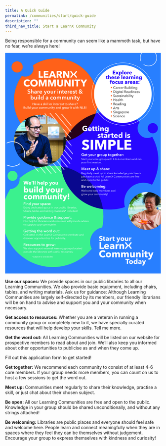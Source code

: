 ```yaml
---
title: A Quick Guide
permalink: /communities/start/quick-guide
description: ""
third_nav_title: Start a LearnX Community
---
```

Being responsible for a community can seem like a mammoth task, but have no fear, we’re always here!

![Alt text for image on Isomer site](/images/learning-communities/1%20LEARNX-Community-Intro.jpg)

**Use our spaces:** We provide spaces in our public libraries to all our Learning Communities. We also provide basic equipment, including chairs, tables, and writing materials.
Ask us for guidance: Although Learning Communities are largely self-directed by its members, our friendly librarians will be on hand to advise and support you and your community when necessary. 

**Get access to resources:** Whether you are a veteran in running a community group or completely new to it, we have specially curated resources that will help develop your skills. Tell me more.

**Get the word out:** All Learning Communities will be listed on our website for prospective members to read about and join. We’ll also keep you informed about other opportunities to publicise as and when they come up. 

Fill out this application form to get started!

**Get together:** We recommend each community to consist of at least 4-6 core members. If your group needs more members, you can count on us to host a few sessions to get the word out. 

**Meet up:** Communities meet regularly to share their knowledge, practise a skill, or just chat about their chosen subject.

**Be open:** All our Learning Communities are free and open to the public. Knowledge in your group should be shared unconditionally, and without any strings attached!  

**Be welcoming:** Libraries are public places and everyone should feel safe and welcome here. People learn and connect meaningfully when they are in spaces where they feel they can be themselves without judgement. Encourage your group to express themselves with kindness and curiosity!